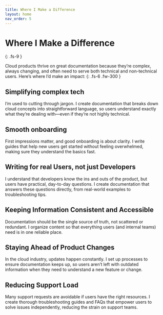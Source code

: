 ```yaml
---
title: Where I Make a Difference
layout: home
nav_order: 5
---
```


# Where I Make a Difference
{: .fs-9 }

Cloud products thrive on great documentation because they’re complex, always changing, and often need to serve both technical and non-technical users. Here’s where I’d make an impact:
{: .fs-6 .fw-300 }

## Simplifying complex tech 

I’m used to cutting through jargon. I create documentation that breaks down cloud concepts into straightforward language, so users understand exactly what they’re dealing with—even if they’re not highly technical.

## Smooth onboarding

First impressions matter, and good onboarding is about clarity. I write guides that help new users get started without feeling overwhelmed, making sure they understand the basics fast.

## Writing for real Users, not just Developers

I understand that developers know the ins and outs of the product, but users have practical, day-to-day questions. I create documentation that answers these questions directly, from real-world examples to troubleshooting tips.

## Keeping Information Consistent and Accessible

Documentation should be the single source of truth, not scattered or redundant. I organize content so that everything users (and internal teams) need is in one reliable place.

## Staying Ahead of Product Changes

In the cloud industry, updates happen constantly. I set up processes to ensure documentation keeps up, so users aren’t left with outdated information when they need to understand a new feature or change.

## Reducing Support Load 

Many support requests are avoidable if users have the right resources. I create thorough troubleshooting guides and FAQs that empower users to solve issues independently, reducing the strain on support teams.